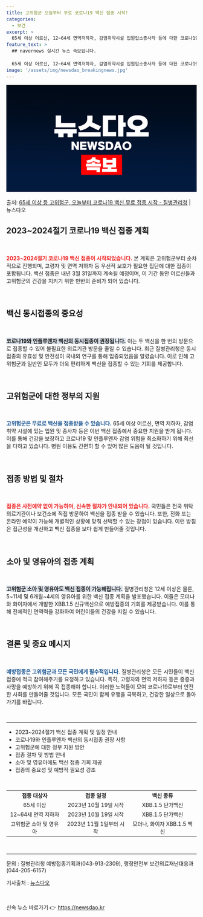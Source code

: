 ```yaml
---
title: 고위험군 오늘부터 무료 코로나19 백신 접종 시작!
categories:
  - 보건
excerpt: >
  65세 이상 어르신, 12~64세 면역저하자, 감염취약시설 입원입소종사자 등에 대한 코로나19 신규백신 접종…
feature_text: >
  ## navernews 실시간 뉴스 속보입니다.

  65세 이상 어르신, 12~64세 면역저하자, 감염취약시설 입원입소종사자 등에 대한 코로나19 신규백신 접종…
image: '/assets/img/newsdao_breakingnews.jpg'
---
```


![뉴스다오 속보](/assets/img/newsdao_breakingnews.jpg)

<p>출처: <a href="https://newsdao.kr/2220" rel="dofollow">65세 이상 등 고위험군, 오늘부터 코로나19 백신 무료 접종 시작 - 질병관리청</a> | 뉴스다오</p>

<h2 data-ke-size="size26">2023~2024절기 코로나19 백신 접종 계획</h2>

<p data-ke-size="size16">&nbsp;</p>

<b><span style="color: #ee2323;">2023~2024절기 코로나19 백신 접종이 시작되었습니다.</span></b> 본 계획은 고위험군부터 순차적으로 진행되며, 고령자 및 면역 저하자 등 우선적 보호가 필요한 집단에 대한 접종이 포함됩니다. 백신 접종은 내년 3월 31일까지 계속될 예정이며, 이 기간 동안 어르신들과 고위험군의 건강을 지키기 위한 만반의 준비가 되어 있습니다. 

<p data-ke-size="size16">&nbsp;</p>

<h2 data-ke-size="size26">백신 동시접종의 중요성</h2>

<p data-ke-size="size16">&nbsp;</p>

<b><span style="background-color: #21538527;">코로나19와 인플루엔자 백신의 동시접종이 권장됩니다.</span></b> 이는 두 백신을 한 번의 방문으로 접종할 수 있어 불필요한 의료기관 방문을 줄일 수 있습니다. 최근 질병관리청은 동시접종의 유효성 및 안전성이 국내외 연구를 통해 입증되었음을 알렸습니다. 이로 인해 고위험군과 일반인 모두가 더욱 편리하게 백신을 접종할 수 있는 기회를 제공합니다. 

<p data-ke-size="size16">&nbsp;</p>

<h2 data-ke-size="size26">고위험군에 대한 정부의 지원</h2>

<p data-ke-size="size16">&nbsp;</p>

<b><span style="color: #1a5490;">고위험군은 무료로 백신을 접종받을 수 있습니다.</span></b> 65세 이상 어르신, 면역 저하자, 감염 취약 시설에 있는 입원 및 종사자 등은 이번 백신 접종에서 중요한 지원을 받게 됩니다. 이를 통해 건강을 보장하고 코로나19 및 인플루엔자 감염 위험을 최소화하기 위해 최선을 다하고 있습니다. 병원 이용도 간편히 할 수 있어 많은 도움이 될 것입니다.

<p data-ke-size="size16">&nbsp;</p>

<h2 data-ke-size="size26">접종 방법 및 절차</h2>

<p data-ke-size="size16">&nbsp;</p>

<b><span style="color: #ee2323;">접종은 사전예약 없이 가능하며, 신속한 절차가 안내되어 있습니다.</span></b> 국민들은 전국 위탁 의료기관이나 보건소에 직접 방문하여 백신을 접종 받을 수 있습니다. 또한, 전화 또는 온라인 예약이 가능해 개별적인 상황에 맞춰 선택할 수 있는 장점이 있습니다. 이런 방침은 접근성을 개선하고 백신 접종을 보다 쉽게 만들어줄 것입니다. 

<p data-ke-size="size16">&nbsp;</p>

<h2 data-ke-size="size26">소아 및 영유아의 접종 계획</h2>

<p data-ke-size="size16">&nbsp;</p>

<b><span style="background-color: #21538527;">고위험군 소아 및 영유아도 백신 접종이 가능해집니다.</span></b> 질병관리청은 12세 이상은 물론, 5~11세 및 6개월~4세의 영유아를 위한 백신 접종 계획을 발표했습니다. 이들은 모더나와 화이자에서 개발한 XBB.1.5 신규백신으로 예방접종의 기회를 제공받습니다. 이를 통해 전체적인 면역력을 강화하여 어린이들의 건강을 지킬 수 있습니다.

<p data-ke-size="size16">&nbsp;</p>

<h2 data-ke-size="size26">결론 및 중요 메시지</h2>

<p data-ke-size="size16">&nbsp;</p>

<b><span style="color: #1a5490;">예방접종은 고위험군과 모든 국민에게 필수적입니다.</span></b> 질병관리청은 모든 시민들이 백신 접종에 적극 참여해주기를 요청하고 있습니다. 특히, 고령자와 면역 저하자 등은 중증과 사망을 예방하기 위해 꼭 접종해야 합니다. 이러한 노력들이 모여 코로나19로부터 안전한 사회를 만들어줄 것입니다. 모든 국민이 함께 유행을 극복하고, 건강한 일상으로 돌아가기를 바랍니다.

<p data-ke-size="size16">&nbsp;</p>

<hr />

<ul>
    <li>2023~2024절기 백신 접종 계획 및 일정 안내</li>
    <li>코로나19와 인플루엔자 백신의 동시접종 권장 사항</li>
    <li>고위험군에 대한 정부 지원 방안</li>
    <li>접종 절차 및 방법 안내</li>
    <li>소아 및 영유아에도 백신 접종 기회 제공</li>
    <li>접종의 중요성 및 예방적 필요성 강조</li>
</ul>

<p data-ke-size="size16">&nbsp;</p>

<table>
    <tr>
        <td style="text-align: center; height: 17px;"><b>접종 대상자</b></td>
        <td style="text-align: center; height: 17px;"><b>접종 일정</b></td>
        <td style="text-align: center; height: 17px;"><b>백신 종류</b></td>
    </tr>
    <tr>
        <td style="text-align: center; height: 17px;">65세 이상</td>
        <td style="text-align: center; height: 17px;">2023년 10월 19일 시작</td>
        <td style="text-align: center; height: 17px;">XBB.1.5 단가백신</td>
    </tr>
    <tr>
        <td style="text-align: center; height: 17px;">12~64세 면역 저하자</td>
        <td style="text-align: center; height: 17px;">2023년 10월 19일 시작</td>
        <td style="text-align: center; height: 17px;">XBB.1.5 단가백신</td>
    </tr>
    <tr>
        <td style="text-align: center; height: 17px;">고위험군 소아 및 영유아</td>
        <td style="text-align: center; height: 17px;">2023년 11월 1일부터 시작</td>
        <td style="text-align: center; height: 17px;">모더나, 화이자 XBB.1.5 백신</td>
    </tr>
</table>

<p data-ke-size="size16">&nbsp;</p>

<hr />

<p data-ke-size="size16">문의 : 질병관리청 예방접종기획과(043-913-2309), 행정안전부 보건의료재난대응과(044-205-6157)</p>
<p data-ke-size="size16">기사출처 : <a href="https://newsdao.kr/2220">뉴스다오</a></p>
<p data-ke-size="size16">&nbsp;</p> 

신속 뉴스 바로가기 👉 <a href="https://newsdao.kr" rel="dofollow">https://newsdao.kr</a>


